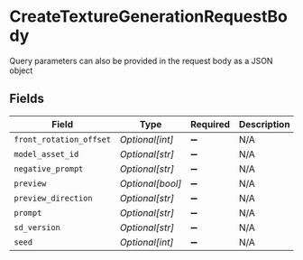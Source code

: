 # CreateTextureGenerationRequestBody

Query parameters can also be provided in the request body as a JSON object


## Fields

| Field                   | Type                    | Required                | Description             |
| ----------------------- | ----------------------- | ----------------------- | ----------------------- |
| `front_rotation_offset` | *Optional[int]*         | :heavy_minus_sign:      | N/A                     |
| `model_asset_id`        | *Optional[str]*         | :heavy_minus_sign:      | N/A                     |
| `negative_prompt`       | *Optional[str]*         | :heavy_minus_sign:      | N/A                     |
| `preview`               | *Optional[bool]*        | :heavy_minus_sign:      | N/A                     |
| `preview_direction`     | *Optional[str]*         | :heavy_minus_sign:      | N/A                     |
| `prompt`                | *Optional[str]*         | :heavy_minus_sign:      | N/A                     |
| `sd_version`            | *Optional[str]*         | :heavy_minus_sign:      | N/A                     |
| `seed`                  | *Optional[int]*         | :heavy_minus_sign:      | N/A                     |